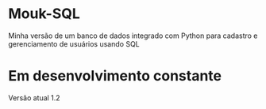 # Mouk-SQL
Minha versão de um banco de dados integrado com Python para cadastro e gerenciamento de usuários usando SQL

# Em desenvolvimento constante
Versão atual 1.2
